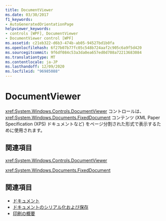 ```yaml
---
title: DocumentViewer
ms.date: 03/30/2017
f1_keywords:
- AutoGeneratedOrientationPage
helpviewer_keywords:
- controls [WPF], DocumentViewer
- DocumentViewer control [WPF]
ms.assetid: c21eb322-d6b3-474b-ab05-94527bd1b0fa
ms.openlocfilehash: 6f27b07b77fc05c548b724aaf2c905c6a9f5d420
ms.sourcegitcommit: 9f6df084c53a3da0ea657ed0d708a72213683084
ms.translationtype: MT
ms.contentlocale: ja-JP
ms.lasthandoff: 12/09/2020
ms.locfileid: "96985088"
---
```

# <a name="documentviewer"></a>DocumentViewer
<xref:System.Windows.Controls.DocumentViewer> コントロールは、<xref:System.Windows.Documents.FixedDocument> コンテンツ (XML Paper Specification (XPS) ドキュメントなど) をページ分割された形式で表示するために使用されます。  
  
## <a name="reference"></a>関連項目  
 <xref:System.Windows.Controls.DocumentViewer>  
  
 <xref:System.Windows.Documents.FixedDocument>  
  
## <a name="see-also"></a>関連項目

- [ドキュメント](../advanced/documents.md)
- [ドキュメントのシリアル化および保存](../advanced/document-serialization-and-storage.md)
- [印刷の概要](../advanced/printing-overview.md)
